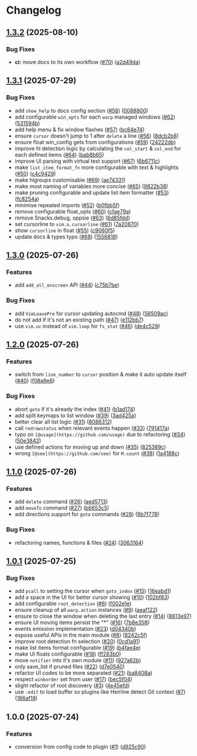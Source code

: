 # Changelog

## [1.3.2](https://github.com/y3owk1n/warp.nvim/compare/v1.3.1...v1.3.2) (2025-08-10)


### Bug Fixes

* **ci:** move docs to its own workflow ([#70](https://github.com/y3owk1n/warp.nvim/issues/70)) ([a2d49da](https://github.com/y3owk1n/warp.nvim/commit/a2d49da69e55c3ed18134957e309288c84436775))

## [1.3.1](https://github.com/y3owk1n/warp.nvim/compare/v1.3.0...v1.3.1) (2025-07-29)


### Bug Fixes

* add `show_help` to docs config section ([#58](https://github.com/y3owk1n/warp.nvim/issues/58)) ([0088800](https://github.com/y3owk1n/warp.nvim/commit/008880048beed811dcee2e321b8979447f3e1365))
* add configurable `win_opts` for each `warp` managed windows ([#62](https://github.com/y3owk1n/warp.nvim/issues/62)) ([531594b](https://github.com/y3owk1n/warp.nvim/commit/531594b15e845d88b34de1a0aad18046d5c444dd))
* add help menu & fix window flashes ([#57](https://github.com/y3owk1n/warp.nvim/issues/57)) ([bc64e74](https://github.com/y3owk1n/warp.nvim/commit/bc64e746677e9ba5dede615a1c24f5c121ecbae8))
* ensure `cursor` doesn't jump to 1 after `delete` a line ([#56](https://github.com/y3owk1n/warp.nvim/issues/56)) ([8dcb2b8](https://github.com/y3owk1n/warp.nvim/commit/8dcb2b84c36f734c2d4ccdb683367e3e84b64b71))
* ensure float win_config gets from configurations ([#59](https://github.com/y3owk1n/warp.nvim/issues/59)) ([24222db](https://github.com/y3owk1n/warp.nvim/commit/24222dbd7a9473337a1131e5feaeadd2be3b70f8))
* improve hl detection logic by calculating the `col_start` & `col_end` for each defined items ([#64](https://github.com/y3owk1n/warp.nvim/issues/64)) ([bab8b65](https://github.com/y3owk1n/warp.nvim/commit/bab8b65ba5171d3c91fbf36ab02a336b5d5d5eb9))
* improve UI parsing with virtual text support ([#67](https://github.com/y3owk1n/warp.nvim/issues/67)) ([6b6711c](https://github.com/y3owk1n/warp.nvim/commit/6b6711c16d0ee603202ad4733b213994f5d41105))
* make `list_item_format_fn` more configurable with text & highlights ([#50](https://github.com/y3owk1n/warp.nvim/issues/50)) ([c4c9429](https://github.com/y3owk1n/warp.nvim/commit/c4c9429178e2f43a9537f07bd53619b407f9b9f5))
* make hlgroups customisable ([#69](https://github.com/y3owk1n/warp.nvim/issues/69)) ([ae74331](https://github.com/y3owk1n/warp.nvim/commit/ae74331e51eb58b91cbd1c083690a9b7f130eb66))
* make most naming of variables more concise ([#65](https://github.com/y3owk1n/warp.nvim/issues/65)) ([9822b38](https://github.com/y3owk1n/warp.nvim/commit/9822b380f02955215f8e839397427a80373e43e4))
* make pruning configurable and update list item formatter ([#53](https://github.com/y3owk1n/warp.nvim/issues/53)) ([fc8254a](https://github.com/y3owk1n/warp.nvim/commit/fc8254aa2ba31b37e2ed29c33893a601f87d6e31))
* minimise repeated imports ([#52](https://github.com/y3owk1n/warp.nvim/issues/52)) ([b0fbb5f](https://github.com/y3owk1n/warp.nvim/commit/b0fbb5f81842d71c0c2a3c30356a875edcbc8978))
* remove configurable float_opts ([#60](https://github.com/y3owk1n/warp.nvim/issues/60)) ([cfae79a](https://github.com/y3owk1n/warp.nvim/commit/cfae79ad6db712731b1b5d0007e7b1ccd4a4d479))
* remove Snacks.debug, oppsie ([#63](https://github.com/y3owk1n/warp.nvim/issues/63)) ([6d85fdd](https://github.com/y3owk1n/warp.nvim/commit/6d85fdd37b6ac340fc9d2b7cd793ae1990022ecf))
* set cursorline to `vim.o.cursorline` ([#61](https://github.com/y3owk1n/warp.nvim/issues/61)) ([7a20870](https://github.com/y3owk1n/warp.nvim/commit/7a20870e587418fa32c94c47dfd7df2266ab0abc))
* show `cursorline` in float ([#55](https://github.com/y3owk1n/warp.nvim/issues/55)) ([c9060f5](https://github.com/y3owk1n/warp.nvim/commit/c9060f59b5796c7936187dcb1c7f99e7858ea2dc))
* update docs & types typo ([#68](https://github.com/y3owk1n/warp.nvim/issues/68)) ([1556818](https://github.com/y3owk1n/warp.nvim/commit/155681806f7b9e71d0ac9ff53cc6fcfbaf5a1619))

## [1.3.0](https://github.com/y3owk1n/warp.nvim/compare/v1.2.0...v1.3.0) (2025-07-26)


### Features

* add `add_all_onscreen` API ([#44](https://github.com/y3owk1n/warp.nvim/issues/44)) ([c75b7be](https://github.com/y3owk1n/warp.nvim/commit/c75b7bebb3700c815479246b27f74aff4378d996))


### Bug Fixes

* add `VimLeavePre` for cursor updating autocmd ([#48](https://github.com/y3owk1n/warp.nvim/issues/48)) ([56509ac](https://github.com/y3owk1n/warp.nvim/commit/56509ac2a10d9dc06668e107ba755cbec9b2dd92))
* do not add if it's not an existing path ([#47](https://github.com/y3owk1n/warp.nvim/issues/47)) ([e112bb7](https://github.com/y3owk1n/warp.nvim/commit/e112bb7eda931bedaf0065d0e89fe7bfd3b05dd5))
* use `vim.uv` instead of `vim.loop` for `fs_stat` ([#46](https://github.com/y3owk1n/warp.nvim/issues/46)) ([de4c529](https://github.com/y3owk1n/warp.nvim/commit/de4c529410d958d52a69e5a2dff72285396baa09))

## [1.2.0](https://github.com/y3owk1n/warp.nvim/compare/v1.1.0...v1.2.0) (2025-07-26)


### Features

* switch from `line_number` to `cursor` position & make it auto update itself ([#40](https://github.com/y3owk1n/warp.nvim/issues/40)) ([f08a9e6](https://github.com/y3owk1n/warp.nvim/commit/f08a9e6d7252da5c359895f36aec8b3c4b7bf316))


### Bug Fixes

* abort `goto` if it's already the index ([#41](https://github.com/y3owk1n/warp.nvim/issues/41)) ([b1ad174](https://github.com/y3owk1n/warp.nvim/commit/b1ad174fcfbd328b524c96ee954a75d0fb78d607))
* add split keymaps to list window ([#39](https://github.com/y3owk1n/warp.nvim/issues/39)) ([3ad425a](https://github.com/y3owk1n/warp.nvim/commit/3ad425a6c9970eadfbe11fd154efe41e0c622996))
* better clear all list logic ([#31](https://github.com/y3owk1n/warp.nvim/issues/31)) ([8086312](https://github.com/y3owk1n/warp.nvim/commit/80863129e2d45d71d750a6208173682fc8ee0534))
* call `redrawstatus` when relevant events happen ([#33](https://github.com/y3owk1n/warp.nvim/issues/33)) ([791417a](https://github.com/y3owk1n/warp.nvim/commit/791417ae39fecc848e8545115e14a688ec51d911))
* typo on `[@usage](https://github.com/usage)` due to refactoring ([#34](https://github.com/y3owk1n/warp.nvim/issues/34)) ([50e3842](https://github.com/y3owk1n/warp.nvim/commit/50e384216c1d5bfc5ce1f6ba54ae883f85af9cf8))
* use defined actions for moving up and down ([#35](https://github.com/y3owk1n/warp.nvim/issues/35)) ([825389c](https://github.com/y3owk1n/warp.nvim/commit/825389cdb6857d1f822153229589438f911e374a))
* wrong `[@see](https://github.com/see)` for `M.count` ([#38](https://github.com/y3owk1n/warp.nvim/issues/38)) ([1a4188c](https://github.com/y3owk1n/warp.nvim/commit/1a4188c3e7e57b12b38adb90177e9d7845b9a41e))

## [1.1.0](https://github.com/y3owk1n/warp.nvim/compare/v1.0.1...v1.1.0) (2025-07-26)


### Features

* add `delete` command ([#26](https://github.com/y3owk1n/warp.nvim/issues/26)) ([aed5713](https://github.com/y3owk1n/warp.nvim/commit/aed5713f1a81b3623dcd3667c29dc7cdbe78d1fa))
* add `moveTo` command ([#27](https://github.com/y3owk1n/warp.nvim/issues/27)) ([b6653c5](https://github.com/y3owk1n/warp.nvim/commit/b6653c510f78610df52d7763e6a2b55f82604118))
* add directions support for `goto` commands ([#28](https://github.com/y3owk1n/warp.nvim/issues/28)) ([9b7f778](https://github.com/y3owk1n/warp.nvim/commit/9b7f77809a127645d329395f371aba02326aebed))


### Bug Fixes

* refactoring names, functions & files ([#24](https://github.com/y3owk1n/warp.nvim/issues/24)) ([3063164](https://github.com/y3owk1n/warp.nvim/commit/306316405b3993b5983d080b1658fce35748e2b3))

## [1.0.1](https://github.com/y3owk1n/warp.nvim/compare/v1.0.0...v1.0.1) (2025-07-25)


### Bug Fixes

* add `pcall` to setting the cursor when `goto_index` ([#15](https://github.com/y3owk1n/warp.nvim/issues/15)) ([16eabd1](https://github.com/y3owk1n/warp.nvim/commit/16eabd173dea7cfb8e1b132af0bda9d3e11c1d56))
* add a space in the UI for better cursor showing ([#10](https://github.com/y3owk1n/warp.nvim/issues/10)) ([102bf83](https://github.com/y3owk1n/warp.nvim/commit/102bf8312650c7f34cf2e869d7c28a6434d5d759))
* add configurable `root_detection` ([#6](https://github.com/y3owk1n/warp.nvim/issues/6)) ([f002e1e](https://github.com/y3owk1n/warp.nvim/commit/f002e1ed2620aeb5275acecfc8fbf7621d16a28a))
* ensure cleanup of all `warp.action` instances ([#9](https://github.com/y3owk1n/warp.nvim/issues/9)) ([aeaf122](https://github.com/y3owk1n/warp.nvim/commit/aeaf122ffd943365bf6aefba8601e82cddb57f58))
* ensure to close the window when deleting the last entry ([#14](https://github.com/y3owk1n/warp.nvim/issues/14)) ([8613e97](https://github.com/y3owk1n/warp.nvim/commit/8613e97380dbb2a50ae7140757987f126d693e5f))
* ensure UI moving items persist the "*" ([#16](https://github.com/y3owk1n/warp.nvim/issues/16)) ([7b8e358](https://github.com/y3owk1n/warp.nvim/commit/7b8e358f62f85084f6cca32daa45ce870da5cdf7))
* events emission implementation ([#23](https://github.com/y3owk1n/warp.nvim/issues/23)) ([d04340b](https://github.com/y3owk1n/warp.nvim/commit/d04340b88807795f9e4ec29db3d31a76a6c05573))
* expose useful APIs in the main module ([#8](https://github.com/y3owk1n/warp.nvim/issues/8)) ([8242c5f](https://github.com/y3owk1n/warp.nvim/commit/8242c5f1dd831c8698baa12993317e91811068ee))
* improve root detection fn selection ([#20](https://github.com/y3owk1n/warp.nvim/issues/20)) ([0cd1a91](https://github.com/y3owk1n/warp.nvim/commit/0cd1a9175c181903f485b1ddd941a90862579e6b))
* make list items format configurable ([#19](https://github.com/y3owk1n/warp.nvim/issues/19)) ([b4fae4e](https://github.com/y3owk1n/warp.nvim/commit/b4fae4e19443e3e715eee70d3b8e0570eb309bbc))
* make UI floats configurable ([#18](https://github.com/y3owk1n/warp.nvim/issues/18)) ([ff263b0](https://github.com/y3owk1n/warp.nvim/commit/ff263b065fac2cb1c86d85a396e7d02290513607))
* move `notifier` into it's own module ([#11](https://github.com/y3owk1n/warp.nvim/issues/11)) ([927a62b](https://github.com/y3owk1n/warp.nvim/commit/927a62b726d59bd2fc6bbc73e3d4e40a8eefa361))
* only save_list if pruned files ([#22](https://github.com/y3owk1n/warp.nvim/issues/22)) ([d7e0540](https://github.com/y3owk1n/warp.nvim/commit/d7e0540955bdbb4f46dbf952cca429e33c7f417b))
* refactor UI codes to be more separated ([#21](https://github.com/y3owk1n/warp.nvim/issues/21)) ([ba8408a](https://github.com/y3owk1n/warp.nvim/commit/ba8408a70c752a0dfa8f06e422315ff1c1eacc21))
* respect `winborder` set from user ([#17](https://github.com/y3owk1n/warp.nvim/issues/17)) ([bec5f04](https://github.com/y3owk1n/warp.nvim/commit/bec5f041dbad30554ccbc4487023fd820574926c))
* slight refactor of root discovery ([#3](https://github.com/y3owk1n/warp.nvim/issues/3)) ([4e45efd](https://github.com/y3owk1n/warp.nvim/commit/4e45efde2879d304de8870cabd3e37c511ed1e84))
* use `:edit` to load buffer so plugins like Heirline detect Git context ([#7](https://github.com/y3owk1n/warp.nvim/issues/7)) ([186af18](https://github.com/y3owk1n/warp.nvim/commit/186af18ebbb5e1851e61ec4afd830dc3da5e135f))

## 1.0.0 (2025-07-24)


### Features

* conversion from config code to plugin ([#1](https://github.com/y3owk1n/warp.nvim/issues/1)) ([d925c90](https://github.com/y3owk1n/warp.nvim/commit/d925c90f49db77d5b3c698ec99f79b488d770a68))
